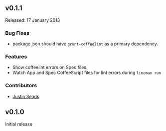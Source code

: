 ## v0.1.1
Released: 17 January 2013

### Bug Fixes

 - package.json should have `grunt-coffeelint` as a primary dependency.

### Features

 - Show coffeelint errors on Spec files.
 - Watch App and Spec CoffeeScript files for lint errors during `lineman run`

### Contributors

 - [Justin Searls](https://github.com/searls)

## v0.1.0

Initial release